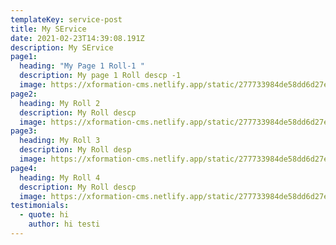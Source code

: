 ```yaml
---
templateKey: service-post
title: My SErvice
date: 2021-02-23T14:39:08.191Z
description: My SErvice
page1:
  heading: "My Page 1 Roll-1 "
  description: My page 1 Roll descp -1
  image: https://xformation-cms.netlify.app/static/277733984de58dd6d27eed18b510250d/1a97c/coffee.png
page2:
  heading: My Roll 2
  description: My Roll descp
  image: https://xformation-cms.netlify.app/static/277733984de58dd6d27eed18b510250d/1a97c/coffee.png
page3:
  heading: My Roll 3
  description: My Roll desp
  image: https://xformation-cms.netlify.app/static/277733984de58dd6d27eed18b510250d/1a97c/coffee.png
page4:
  heading: My Roll 4
  description: My Roll descp
  image: https://xformation-cms.netlify.app/static/277733984de58dd6d27eed18b510250d/1a97c/coffee.png
testimonials:
  - quote: hi
    author: hi testi
---
```

